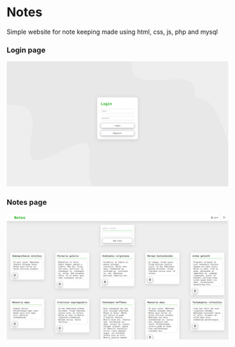 # Notes

Simple website for note keeping made using html, css, js, php and mysql
### Login page
![Notes](/Images/README/login.png)

### Notes page
![Notes](/Images/README/notes.png)
